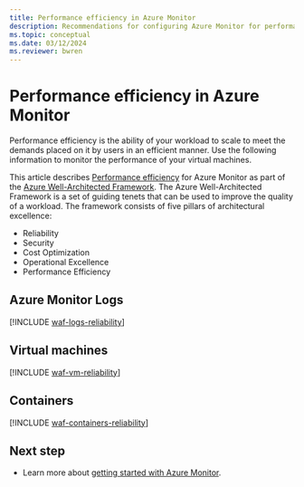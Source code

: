 ```yaml
---
title: Performance efficiency in Azure Monitor
description: Recommendations for configuring Azure Monitor for performance efficiency.
ms.topic: conceptual
ms.date: 03/12/2024
ms.reviewer: bwren
---
```


# Performance efficiency in Azure Monitor

Performance efficiency is the ability of your workload to scale to meet the demands placed on it by users in an efficient manner. Use the following information to monitor the performance of your virtual machines.

This article describes [Performance efficiency](/azure/architecture/framework/security/) for Azure Monitor as part of the [Azure Well-Architected Framework](/azure/architecture/framework/). The Azure Well-Architected Framework is a set of guiding tenets that can be used to improve the quality of a workload. The framework consists of five pillars of architectural excellence:

* Reliability
* Security
* Cost Optimization
* Operational Excellence
* Performance Efficiency

## Azure Monitor Logs

[!INCLUDE [waf-logs-reliability](../includes/waf-logs-performance.md)]

## Virtual machines

[!INCLUDE [waf-vm-reliability](../includes/waf-vm-performance.md)]

## Containers

[!INCLUDE [waf-containers-reliability](../includes/waf-containers-performance.md)]

## Next step

* Learn more about [getting started with Azure Monitor](getting-started.md).

